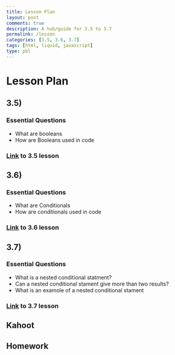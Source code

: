 ```yaml
---
title: Lesson Plan
layout: post
comments: true
description: A hub/guide for 3.5 to 3.7
permalink: /lesson
categories: [3.5, 3.6, 3.7]
tags: [html, liquid, javascript]
type: pbl
---
```


# Lesson Plan
## 3.5)
### Essential Questions
 - What are booleans
 - How are Booleans used in code
### [Link]({{site.baseurl}}/lesson3:5) to 3.5 lesson

## 3.6)
### Essential Questions
 - What are Conditionals
 - How are conditionals used in code
### [Link]({{site.baseurl}}/lesson3:6) to 3.6 lesson

## 3.7)
### Essential Questions
 - What is a nested conditional statment? 
 - Can a nested conditional stament give more than two results? 
 - What is an examole of a nested conditional stament
### [Link]({{site.baseurl}}/lesson3:7) to 3.7 lesson
## Kahoot

## Homework
